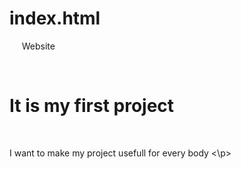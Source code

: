 # index.html
<html>
  <head>
    <tittle>Website</tittle>
          </head>
            <body>
              
              <h1>It is my first project</h1>
              <p>I want to make my project usefull for every body <\p>
              </body>
              </html>
